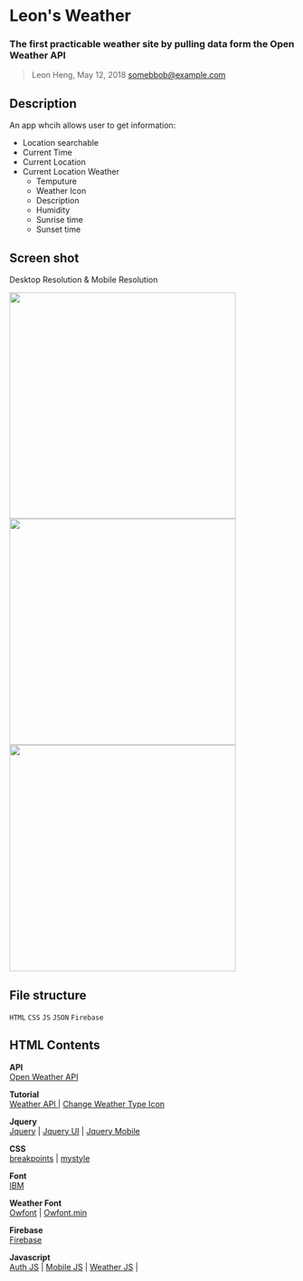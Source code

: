 # Leon's Weather 
### The first practicable weather site by pulling data form the Open Weather API
> Leon Heng, May 12, 2018 <somebbob@example.com>
## Description
An app whcih allows user to get information:
+ Location searchable
+ Current Time
+ Current Location
+ Current Location Weather
  - Temputure
  - Weather Icon
  - Description
  - Humidity
  - Sunrise time
  - Sunset time

## Screen shot  
<p>Desktop Resolution & Mobile Resolution</p>

<img src="https://www.fstyle67.com/Fstyle67/m14_img/01.png" height="400px"> <img src="https://www.fstyle67.com/Fstyle67/m14_img/02.png" height="400px">  <img src="https://www.fstyle67.com/Fstyle67/m14_img/03.png" height="400px">


## File structure
`HTML` `CSS` `JS` `JSON` `Firebase`
## HTML Contents 
<b>API</b><br>
<a href="https://openweathermap.org/api"> Open Weather API </a>

<b>Tutorial</b><br>
<a href="https://www.youtube.com/watch?v=KT6Jaxl0JM4&t=850ss"> Weather API </a> |
<a href="https://websygen.github.io/owfont/"> Change Weather Type Icon </a>

<b>Jquery</b><br>
  <a href="https://code.jquery.com/jquery-1.12.4.js">Jquery</a> |
  <a href="https://code.jquery.com/ui/1.12.1/jquery-ui.js">Jquery UI</a> |
  <a href="https://code.jquery.com/mobile/1.4.5/jquery.mobile-1.4.5.min.css">Jquery Mobile</a> 

<b>CSS</b><br>
  <a href="https://github.com/LeonYFH/Current_Weather/blob/master/mid013/css/breakpoint.css">breakpoints</a> |
  <a href="https://github.com/LeonYFH/Current_Weather/blob/master/mid013/css/mystyle.css">mystyle</a>

<b>Font</b><br>
  <a href="https://fonts.googleapis.com/css?family=IBM+Plex+Sans">IBM</a>

<b>Weather Font</b><br>
  <a href="https://github.com/LeonYFH/Current_Weather/blob/master/mid013/css/owfont-regular.css">Owfont</a> |
  <a href="https://github.com/LeonYFH/Current_Weather/blob/master/mid013/css/owfont-regular.min.css">Owfont.min</a>

<b>Firebase</b><br>
  <a href="https://www.gstatic.com/firebasejs/4.12.1/firebase.js">Firebase</a>
  
<b>Javascript</b><br>
  <a href="https://github.com/LeonYFH/Current_Weather/blob/master/mid013/js/auth.js">Auth JS</a> |
  <a href="https://github.com/LeonYFH/Current_Weather/blob/master/mid013/js/mobile.js">Mobile JS</a> |
  <a href="https://github.com/LeonYFH/Current_Weather/blob/master/mid013/js/weather.js">Weather JS</a> |
